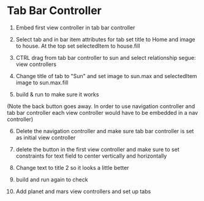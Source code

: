 #  Tab Bar Controller

1.  Embed first view controller in tab bar controller
2.  Select tab and in bar item attributes for tab set title to Home and image to house.  At the top set selectedItem to house.fill
3.  CTRL drag from tab bar controller to sun and select relationship segue: view controllers
4.  Change title of tab to "Sun" and set image to sun.max and selectedItem image to sun.max.fill

5.  build & run to make sure it works

(Note the back button goes away.  In order to use navigation controller and tab bar controller each view controller would have to be embedded in a nav controller)

6.  Delete the navigation controller and make sure tab bar controller is set as initial view controller

7.  delete the button in the first view controller and make sure to set constraints for text field to center vertically and horizontally

8. Change text to title 2 so it looks a little better

9.  build and run again to check

10. Add planet and mars view controllers and set up tabs

